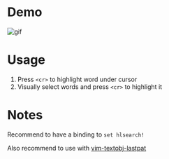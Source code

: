 # Demo

![gif](https://i.imgur.com/WUomf1V.gif)

# Usage

1. Press `<cr>` to highlight word under cursor
2. Visually select words and press `<cr>` to highlight it

# Notes

Recommend to have a binding to `set hlsearch!`

Also recommend to use with [vim-textobj-lastpat](https://github.com/kana/vim-textobj-lastpat)
